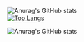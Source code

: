 ![Anurag's GitHub stats](https://github-readme-stats.vercel.app/api?username=Cristopher8049&show_icons=true&count_private=true&theme=github_dark)     
[![Top Langs](https://github-readme-stats.vercel.app/api/top-langs/?username=Cristopher8049&layout=donut&theme=github_dark)](https://github.com/anuraghazra/github-readme-stats)

![Anurag's GitHub stats](https://github-profile-summary-cards.vercel.app/api/cards/profile-details?username=Cristopher8049&theme=github_dark&title_color=2f80ed)
